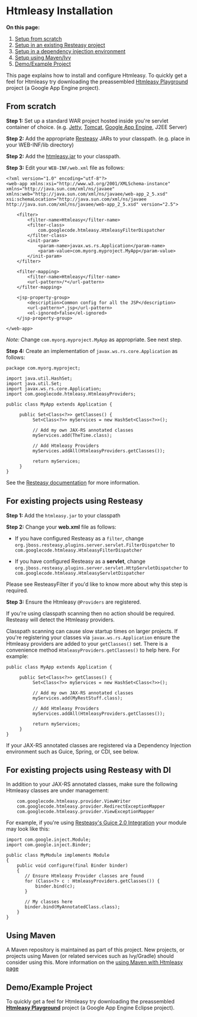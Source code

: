# Htmleasy Installation #

**On this page:**

  1. [Setup from scratch](#From_scratch.md)
  1. [Setup in an existing Resteasy project](#For_existing_projects_using_Resteasy.md)
  1. [Setup in a dependency injection environment](#For_existing_projects_using_Resteasy_with_DI.md)
  1. [Setup using Maven/Ivy](#Using_Maven.md)
  1. [Demo/Example Project](#Demo/Example_Project.md)


This page explains how to install and configure Htmleasy.  To quickly get a feel for Htmleasy try downloading the preassembled [Htmleasy Playground](HtmleasyPlayground.md) project (a Google App Engine project).

## From scratch ##

**Step 1:** Set up a standard WAR project hosted inside you're servlet container of choice. (e.g. [Jetty](http://jetty.codehaus.org/jetty/), [Tomcat](http://tomcat.apache.org/), [Google App Engine](http://code.google.com/appengine/docs/java/overview.html), J2EE Server)

**Step 2:** Add the appropriate [Resteasy](http://www.jboss.org/resteasy) JARs to your classpath. (e.g. place in your WEB-INF/lib directory)

**Step 2:** Add the [htmleasy.jar](http://code.google.com/p/htmleasy/downloads/list) to your classpath.

**Step 3:** Edit your `WEB-INF/web.xml` file as follows:

```
<?xml version="1.0" encoding="utf-8"?>
<web-app xmlns:xsi="http://www.w3.org/2001/XMLSchema-instance"
xmlns="http://java.sun.com/xml/ns/javaee"
xmlns:web="http://java.sun.com/xml/ns/javaee/web-app_2_5.xsd"
xsi:schemaLocation="http://java.sun.com/xml/ns/javaee
http://java.sun.com/xml/ns/javaee/web-app_2_5.xsd" version="2.5">

    <filter>
        <filter-name>Htmleasy</filter-name>
        <filter-class>
            com.googlecode.htmleasy.HtmleasyFilterDispatcher
        </filter-class>
        <init-param>
            <param-name>javax.ws.rs.Application</param-name>
            <param-value>com.myorg.myproject.MyApp</param-value>
        </init-param>
    </filter>

    <filter-mapping>
        <filter-name>Htmleasy</filter-name>
        <url-pattern>/*</url-pattern>
    </filter-mapping>

    <jsp-property-group>
        <description>Common config for all the JSP</description>
        <url-pattern>*.jsp</url-pattern>
        <el-ignored>false</el-ignored>
    </jsp-property-group>
	
</web-app>
```

_Note:_ Change `com.myorg.myproject.MyApp` as appropriate. See next step.

**Step 4:** Create an implementation of `javax.ws.rs.core.Application` as follows:

```
package com.myorg.myproject;

import java.util.HashSet;
import java.util.Set;
import javax.ws.rs.core.Application;
import com.googlecode.htmleasy.HtmleasyProviders;

public class MyApp extends Application {

	 public Set<Class<?>> getClasses() {
	      Set<Class<?>> myServices = new HashSet<Class<?>>();
	      
	      // Add my own JAX-RS annotated classes
	      myServices.add(TheTime.class);
	      
	      // Add Htmleasy Providers
	      myServices.addAll(HtmleasyProviders.getClasses());
	      
	      return myServices;
	 }
}
```

See the [Resteasy documentation](http://docs.jboss.org/resteasy/docs/2.2.1.GA/userguide/html_single/index.html#javax.ws.rs.core.Application) for more information.


## For existing projects using Resteasy ##

**Step 1:** Add the `htmleasy.jar` to your classpath

**Step 2:** Change your **web.xml** file as follows:

  * If you have configured Resteasy as a `filter`, change `org.jboss.resteasy.plugins.server.servlet.FilterDispatcher` to `com.googlecode.htmleasy.HtmleasyFilterDispatcher`

  * If you have configured Resteasy as a **servlet**, change `org.jboss.resteasy.plugins.server.servlet.HttpServletDispatcher` to     `com.googlecode.htmleasy.HtmleasyServletDispatcher`

Please see ResteasyFilter if you'd like to know more about why this step is required.

**Step 3:** Ensure the Htmleasy `@Providers` are registered.

If you're using classpath scanning then no action should be required.  Resteasy will detect the Htmleasy providers.

Classpath scanning can cause slow startup times on larger projects. If you're registering your classes via `javax.ws.rs.Application` ensure the Htmleasy providers are added to your `getClasses()` set. There is a convenience method `HtmleasyProviders.getClasses()` to help here. For example:

```
public class MyApp extends Application {

	 public Set<Class<?>> getClasses() {
	      Set<Class<?>> myServices = new HashSet<Class<?>>();
	      
	      // Add my own JAX-RS annotated classes
	      myServices.add(MyRestStuff.class);
	      
	      // Add Htmleasy Providers
	      myServices.addAll(HtmleasyProviders.getClasses());
	      
	      return myServices;
	 }
}
```

If your JAX-RS annotated classes are registered via a Dependency Injection environment such as Guice, Spring, or CDI, see below.

## For existing projects using Resteasy with DI ##

In addition to your JAX-RS annotated classes, make sure the following Htmleasy classes are under management:

```
    com.googlecode.htmleasy.provider.ViewWriter
    com.googlecode.htmleasy.provider.RedirectExceptionMapper
    com.googlecode.htmleasy.provider.ViewExceptionMapper
```

For example, if you're using [Resteasy's Guice 2.0 Integration](http://docs.jboss.org/resteasy/docs/2.2.1.GA/userguide/html/Guice1.html) your module may look like this:

```
import com.google.inject.Module;
import com.google.inject.Binder;

public class MyModule implements Module
{
    public void configure(final Binder binder)
    {
       // Ensure Htmleasy Provider classes are found
       for (Class<?> c : HtmleasyProviders.getClasses()) {
           binder.bind(c);
       }
      
       // My classes here
       binder.bind(MyAnnotatedClass.class);
    }
}
```

## Using Maven ##

A Maven repository is maintained as part of this project.  New projects, or projects using Maven (or related services such as Ivy/Gradle) should consider using this.  More information on the [using Maven with Htmleasy page](UsingMaven.md)


## Demo/Example Project ##

To quickly get a feel for Htmleasy try downloading the preassembled **[Htmleasy Playground](http://code.google.com/p/htmleasy/downloads/list)** project (a Google App Engine Eclipse project).